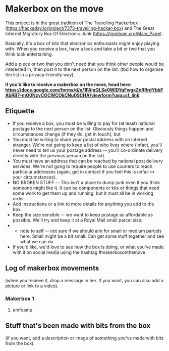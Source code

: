 # Makerbox on the move

This project is in the great tradition of The Travelling Hackerbox (https://hackaday.io/project/7373-travelling-hacker-box) and The Great Internet Migratory Box Of Electronic Junk (https://tgimboej.org/Main_Page).

Basically, it's a box of bits that electronics enthusiasts might enjoy playing with. When you receive a box, have a look and take a bit or two that you think look entertaining.

Add a piece or two that you don't need that you think other people would be interested in, then post it to the next person on the list. (tbd how to organise the list in a privacy-friendly way).

**if you'd like to receive a makerbox on the move, head here: https://docs.google.com/forms/d/e/1FAIpQLSe0WlDYqFwgxZnRRrdYbbFAbRB7-mO0NzvCOCWCOkCNu0SCHA/viewform?usp=sf_link**

## Etiquette
* If you receive a box, you must be willing to pay for (at least) national postage to the next person on the list. Obviously things happen and circumstances change (if they do, get in touch), but 
* You must be willing to share your postal address with an internet stranger. We're not going to keep a list of who lives where (infact, you'll never need to tell us your postage address -- you'll co-ordinate delivery directly with the previous person on the list).
* You must have an address that can be reached by national post delivery services. We're not gong to require people to use couriers to reach particular addresses (again, get in contact if you feel this is unfair in your circumstances).
* NO BROKEN STUFF -- This isn't a place to dump junk even if you think someone might like it. It can be components or kits or things that need some work to get them up and running, but it must all be in working order.
* Add instructions or a link to more details for anything you add to the box.
* Keep the size sensible -- we want to keep postage as affordable as possible. We'll try and keep it at a Royal Mail small parcel size: 
* * note to self -- not sure if we should aim for small or medium parcels here. Small might be a bit small. Can get some stuff together and see what we can do
* If you'd like, we'd love to see how the box is doing, or what you've made with it on social media using the hashtag #makerboxonthemove

## Log of makerbox movements 
(when you recieve it, drop a message in her. If you want, you can also add a picture or link to a video).
### Makerbox 1
1. emfcamp


## Stuff that's been made with bits from the box
(if you want, add a description or image of something you've made with bits from the box).
